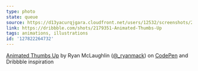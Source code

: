 ```yaml
---
type: photo
state: queue
source: https://d13yacurqjgara.cloudfront.net/users/12532/screenshots/2179351/open-uri20150804-3-12ka7qr
link: https://dribbble.com/shots/2179351-Animated-Thumbs-Up
tags: animations, illustrations
id: '127822264732'
---
```

<p data-height="332" data-theme-id="51" data-slug-hash="ByVYqp" data-default-tab="result" data-user="ryanmclaughlin" class='codepen'><a href='http://codepen.io/ryanmclaughlin/pen/ByVYqp/'>Animated Thumbs Up</a> by Ryan McLaughlin (<a href='http://codepen.io/ryanmclaughlin'>@_ryanmack</a>) on <a href='http://codepen.io'>CodePen</a> and Dribbble inspiration</p>
